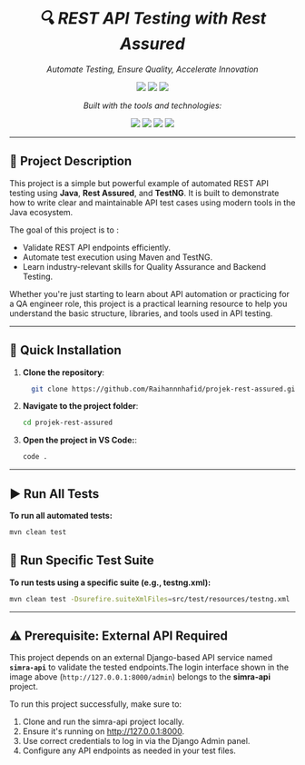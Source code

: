 <h1 align="center">
  <em>🔍 REST API Testing with Rest Assured</em>
</h1>

<p align="center">
  <em>Automate Testing, Ensure Quality, Accelerate Innovation</em>
</p>

<p align="center">
  <img src="https://img.shields.io/github/last-commit/Raihannnhafid/projek-rest-assured?style=flat-square" />
  <img src="https://img.shields.io/github/languages/top/Raihannnhafid/projek-rest-assured?style=flat-square&logo=java&label=Java" />
  <img src="https://img.shields.io/github/languages/count/Raihannnhafid/projek-rest-assured?style=flat-square" />
</p>

<p align="center">
  <em>Built with the tools and technologies:</em>
</p>

<p align="center">
  <img src="https://img.shields.io/badge/Java-11-blue.svg" />
  <img src="https://img.shields.io/badge/RestAssured-5.5.0-brightgreen.svg" />
  <img src="https://img.shields.io/badge/TestNG-7.9.0-orange.svg" />
  <img src="https://img.shields.io/badge/Build-Maven-yellow.svg" />
</p>

---

## 📖 Project Description
This project is a simple but powerful example of automated REST API testing using **Java**, **Rest Assured**, and **TestNG**. It is built to demonstrate how to write clear and maintainable API test cases using modern tools in the Java ecosystem.

The goal of this project is to :
- Validate REST API endpoints efficiently.
- Automate test execution using Maven and TestNG.
- Learn industry-relevant skills for Quality Assurance and Backend Testing.

Whether you're just starting to learn about API automation or practicing for a QA engineer role, this project is a practical learning resource to help you understand the basic structure, libraries, and tools used in API testing.

---

## 🚀 Quick Installation

1. **Clone the repository**:

   ```bash
     git clone https://github.com/Raihannnhafid/projek-rest-assured.git
    ```
2. **Navigate to the project folder**:
    ```bash
    cd projek-rest-assured
    ```
3. **Open the project in VS Code:**:
    ```bash
    code .
    ```

---

## ▶️ Run All Tests
**To run all automated tests:**
```bash
mvn clean test
```

## 📁 Run Specific Test Suite
**To run tests using a specific suite (e.g., testng.xml):**
```bash
mvn clean test -Dsurefire.suiteXmlFiles=src/test/resources/testng.xml
```

---

## ⚠️ Prerequisite: External API Required
This project depends on an external Django-based API service named **`simra-api`** to validate the tested endpoints.The login interface shown in the image above (`http://127.0.0.1:8000/admin`) belongs to the **simra-api** project.

To run this project successfully, make sure to:

1. Clone and run the simra-api project locally.
2. Ensure it's running on http://127.0.0.1:8000.
3. Use correct credentials to log in via the Django Admin panel.
3. Configure any API endpoints as needed in your test files.

